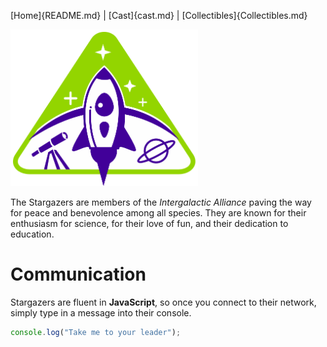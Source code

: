 [Home]{README.md} | [Cast]{cast.md} | [Collectibles]{Collectibles.md}

<img src="images/logo_stargazers_bug.svg" alt="StarGazars Logo" style="width:300px;">

The Stargazers are members of the _Intergalactic Alliance_ paving the way for peace and benevolence among all species. They are known for their enthusiasm for science, for their love of fun, and their dedication to education.

# Communication

Stargazers are fluent in **JavaScript**, so once you connect to their network, simply type in a message into their console.

```js
console.log("Take me to your leader");
``` 
